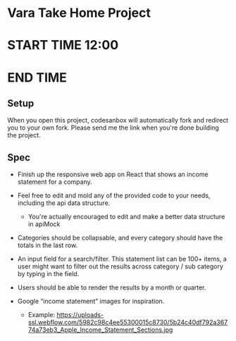 # Vara Take Home Project
# START TIME 12:00
# END TIME 

## Setup

When you open this project, codesanbox will automatically fork and redirect you to your own fork. Please send me the link when you're done building the project.

## Spec

- Finish up the responsive web app on React that shows an income statement for a company.
- Feel free to edit and mold any of the provided code to your needs, including the api data structure.
  - You're actually encouraged to edit and make a better data structure in apiMock
  
- Categories should be collapsable, and every category should have the totals in the last row.
- An input field for a search/filter. This statement list can be 100+ items, a user might want to filter out the results across category / sub category by typing in the field.
- Users should be able to render the results by a month or quarter.
- Google “income statement” images for inspiration.
  - Example: https://uploads-ssl.webflow.com/5982c98c4ee55300015c8730/5b24c40df792a36774a73eb3_Apple_Income_Statement_Sections.jpg
